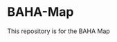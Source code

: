 # BAHA-Map
This repository is for the BAHA Map
<div style="display: block; width: 100%; margin-top: 20px;">
  <script src="https://embed.github.com/view/geojson/riannasamson/BAHA-Map/main/data/183data.geojson"></script>
</div>
